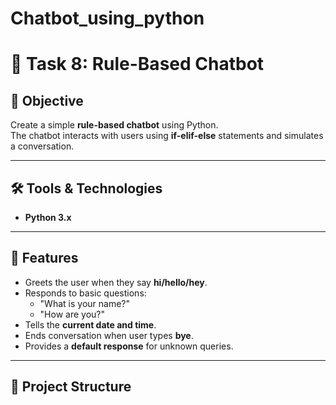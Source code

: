# Chatbot_using_python

# 🤖 Task 8: Rule-Based Chatbot

## 📌 Objective
Create a simple **rule-based chatbot** using Python.  
The chatbot interacts with users using **if-elif-else** statements and simulates a conversation.

---

## 🛠️ Tools & Technologies
- **Python 3.x**

---

## 🚀 Features
- Greets the user when they say **hi/hello/hey**.
- Responds to basic questions:
  - "What is your name?"
  - "How are you?"
- Tells the **current date and time**.
- Ends conversation when user types **bye**.
- Provides a **default response** for unknown queries.

---

## 📂 Project Structure

